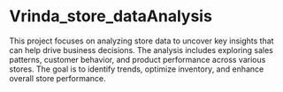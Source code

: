 # Vrinda_store_dataAnalysis
This project focuses on analyzing store data to uncover key insights that can help drive business decisions. The analysis includes exploring sales patterns, customer behavior, and product performance across various stores. The goal is to identify trends, optimize inventory, and enhance overall store performance.
